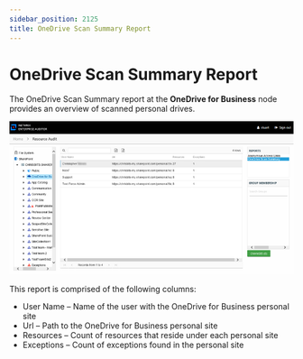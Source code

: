 ```yaml
---
sidebar_position: 2125
title: OneDrive Scan Summary Report
---
```


# OneDrive Scan Summary Report

The OneDrive Scan Summary report at the **OneDrive for Business** node provides an overview of scanned personal drives.

![OneDrive Scan Summary report](../../../../../../../../static/images/AccessInformationCenter_12.0/Content/Resources/Images/Access/InformationCenter/ResourceAudit/SharePoint/OneDriveScanSummary.png "OneDrive Scan Summary report")

This report is comprised of the following columns:

* User Name – Name of the user with the OneDrive for Business personal site
* Url – Path to the OneDrive for Business personal site
* Resources – Count of resources that reside under each personal site
* Exceptions – Count of exceptions found in the personal site